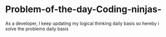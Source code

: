 # Problem-of-the-day-Coding-ninjas-
As a developer, I keep updating my logical thinking daily basis so hereby i solve the problems daily basis 
